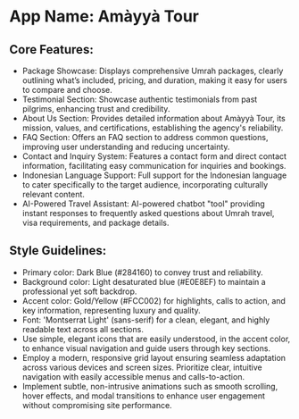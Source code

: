 # **App Name**: Amàyyà Tour

## Core Features:

- Package Showcase: Displays comprehensive Umrah packages, clearly outlining what’s included, pricing, and duration, making it easy for users to compare and choose.
- Testimonial Section: Showcase authentic testimonials from past pilgrims, enhancing trust and credibility.
- About Us Section: Provides detailed information about Amàyyà Tour, its mission, values, and certifications, establishing the agency's reliability.
- FAQ Section: Offers an FAQ section to address common questions, improving user understanding and reducing uncertainty.
- Contact and Inquiry System: Features a contact form and direct contact information, facilitating easy communication for inquiries and bookings.
- Indonesian Language Support: Full support for the Indonesian language to cater specifically to the target audience, incorporating culturally relevant content.
- AI-Powered Travel Assistant: AI-powered chatbot "tool" providing instant responses to frequently asked questions about Umrah travel, visa requirements, and package details.

## Style Guidelines:

- Primary color: Dark Blue (#284160) to convey trust and reliability.
- Background color: Light desaturated blue (#E0E8EF) to maintain a professional yet soft backdrop.
- Accent color: Gold/Yellow (#FCC002) for highlights, calls to action, and key information, representing luxury and quality.
- Font: 'Montserrat Light' (sans-serif) for a clean, elegant, and highly readable text across all sections.
- Use simple, elegant icons that are easily understood, in the accent color, to enhance visual navigation and guide users through key sections.
- Employ a modern, responsive grid layout ensuring seamless adaptation across various devices and screen sizes. Prioritize clear, intuitive navigation with easily accessible menus and calls-to-action.
- Implement subtle, non-intrusive animations such as smooth scrolling, hover effects, and modal transitions to enhance user engagement without compromising site performance.